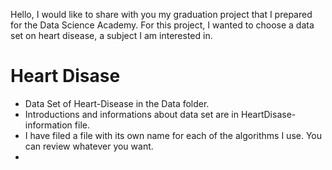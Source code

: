 Hello, I would like to share with you my graduation project that I prepared for the Data Science Academy.
For this project, I wanted to choose a data set on heart disease, a subject I am interested in.



# Heart Disase


-  Data Set  of Heart-Disease in the Data 
folder.
- Introductions and informations about data set  are in HeartDisase-information file.
- I have filed a file with its own name for each of the algorithms I use. You can review whatever you want.
-


